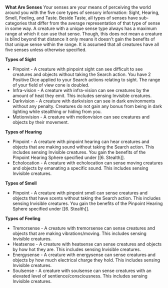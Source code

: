 **What Are Senses**
	Your senses are your means of perceiving the world around you with the five core types of sensory information: Sight, Hearing, Smell, Feeling, and Taste. Beside Taste, all types of senses have sub-categories that differ from the average representation of that type of sense in some way. A creature with a unique sense type always has a maximum range at which it can use that sense. Though, this does not mean a creature is blind beyond that distance it only means it doesn't gain the benefits of that unique sense within the range. It is assumed that all creatures have all five senses unless otherwise specified.

**Types of Sight**
- Pinpoint - A creature with pinpoint sight can see difficult to see creatures and objects without taking the Search action. You have 2 Positive Dice applied to your Search actions relating to sight. The range of your field of view cone is doubled.
- Infra-vision - A creature with infra-vision can see creatures by the amount of heat they emit. This includes sensing Invisible creatures.
- Darkvision - A creature with darkvision can see in dark environments without any penalty. Creatures do not gain any bonus from being in dark lighting while stealthing or hiding from you.
- Motionvision - A creature with motionvision can see creatures and objects by their movement.

**Types of Hearing**
- Pinpoint - A creature with pinpoint hearing can hear creatures and objects that are making sound without taking the Search action. This includes sensing Invisible creatures. You gain the benefits of the Pinpoint Hearing Sphere specified under [[6. Stealth]].
- Echolocation - A creature with echolocation can sense moving creatures and objects by emanating a specific sound. This includes sensing Invisible creatures.

**Types of Smell**
- Pinpoint - A creature with pinpoint smell can sense creatures and objects that have scents without taking the Search action. This includes sensing Invisible creatures. You gain the benefits of the Pinpoint Hearing Sphere specified under [[6. Stealth]].

**Types of Feeling**
- Tremorsense - A creature with tremorsense can sense creatures and objects that are making vibrations/moving. This includes sensing Invisible creatures.
- Heatsense - A creature with heatsense can sense creatures and objects by how hot they are. This includes sensing Invisible creatures.
- Energysense - A creature with energysense can sense creatures and objects by how much electrical charge they hold. This includes sensing Invisible creatures.
- Soulsense - A creature with soulsense can sense creatures with an elevated level of sentience/consciousness. This includes sensing Invisible creatures.